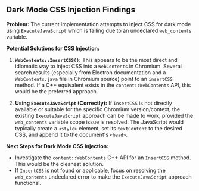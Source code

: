 ## Dark Mode CSS Injection Findings

**Problem:** The current implementation attempts to inject CSS for dark mode using `ExecuteJavaScript` which is failing due to an undeclared `web_contents` variable.

**Potential Solutions for CSS Injection:**

1.  **`WebContents::InsertCSS()`:** This appears to be the most direct and idiomatic way to inject CSS into a `WebContents` in Chromium. Several search results (especially from Electron documentation and a `WebContents.java` file in Chromium source) point to an `insertCSS` method. If a C++ equivalent exists in the `content::WebContents` API, this would be the preferred approach.

2.  **Using `ExecuteJavaScript` (Correctly):** If `InsertCSS` is not directly available or suitable for the specific Chromium version/context, the existing `ExecuteJavaScript` approach can be made to work, provided the `web_contents` variable scope issue is resolved. The JavaScript would typically create a `<style>` element, set its `textContent` to the desired CSS, and append it to the document's `<head>`.

**Next Steps for Dark Mode CSS Injection:**
*   Investigate the `content::WebContents` C++ API for an `InsertCSS` method. This would be the cleanest solution.
*   If `InsertCSS` is not found or applicable, focus on resolving the `web_contents` undeclared error to make the `ExecuteJavaScript` approach functional.


